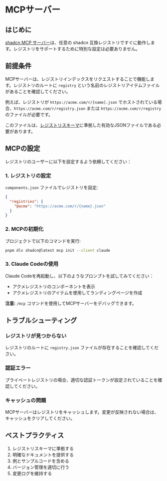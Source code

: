 # MCPサーバー

## はじめに

[shadcn MCP サーバー](/docs/mcp)は、任意の shadcn 互換レジストリですぐに動作します。レジストリをサポートするために特別な設定は必要ありません。

## 前提条件

MCPサーバーは、レジストリインデックスをリクエストすることで機能します。レジストリのルートに `registry` という名前のレジストリアイテムファイルがあることを確認してください。

例えば、レジストリが `https://acme.com/r/[name].json` でホストされている場合、`https://acme.com/r/registry.json` または `https://acme.com/r/registry` のファイルが必要です。

このファイルは、[レジストリスキーマ](/docs/registry/registry-json)に準拠した有効なJSONファイルである必要があります。

## MCPの設定

レジストリのユーザーに以下を設定するよう依頼してください：

### 1. レジストリの設定

`components.json` ファイルでレジストリを設定:

```json
{
  "registries": {
    "@acme": "https://acme.com/r/{name}.json"
  }
}
```

### 2. MCPの初期化

プロジェクトで以下のコマンドを実行:

```bash
pnpm dlx shadcn@latest mcp init --client claude
```

### 3. Claude Codeの使用

Claude Codeを再起動し、以下のようなプロンプトを試してみてください：

- アクメレジストリのコンポーネントを表示
- アクメレジストリのアイテムを使用してランディングページを作成

**注意:** `/mcp` コマンドを使用してMCPサーバーをデバッグできます。

## トラブルシューティング

### レジストリが見つからない

レジストリのルートに `registry.json` ファイルが存在することを確認してください。

### 認証エラー

プライベートレジストリの場合、適切な認証トークンが設定されていることを確認してください。

### キャッシュの問題

MCPサーバーはレジストリをキャッシュします。変更が反映されない場合は、キャッシュをクリアしてください。

## ベストプラクティス

1. レジストリスキーマに準拠する
2. 明確なドキュメントを提供する
3. 例とサンプルコードを含める
4. バージョン管理を適切に行う
5. 変更ログを維持する
